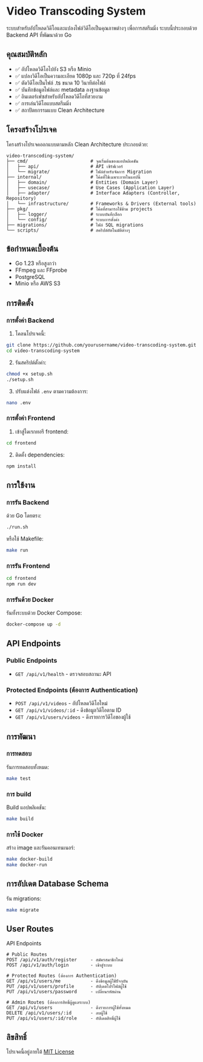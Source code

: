 # Video Transcoding System

ระบบสำหรับอัปโหลดวิดีโอและแปลงไฟล์วิดีโอเป็นคุณภาพต่างๆ เพื่อการสตรีมมิ่ง ระบบนี้ประกอบด้วย Backend API ที่พัฒนาด้วย Go

## คุณสมบัติหลัก

- ✅ อัปโหลดวิดีโอไปยัง S3 หรือ Minio
- ✅ แปลงวิดีโอเป็นความละเอียด 1080p และ 720p ที่ 24fps
- ✅ ตัดวิดีโอเป็นไฟล์ .ts ขนาด 10 วินาทีต่อไฟล์
- ✅ บันทึกข้อมูลไฟล์และ metadata ลงฐานข้อมูล
- ✅ อินเตอร์เฟซสำหรับอัปโหลดวิดีโอที่สวยงาม
- ✅ การเล่นวิดีโอแบบสตรีมมิ่ง
- ✅ สถาปัตยกรรมแบบ Clean Architecture

## โครงสร้างโปรเจค

โครงสร้างโปรเจคออกแบบตามหลัก Clean Architecture ประกอบด้วย:

```
video-transcoding-system/
├── cmd/                       # จุดเริ่มต้นของแอปพลิเคชัน
│   ├── api/                   # API เซิร์ฟเวอร์
│   └── migrate/               # ไฟล์สำหรับจัดการ Migration
├── internal/                  # โค้ดที่ใช้เฉพาะภายในแอปนี้
│   ├── domain/                # Entities (Domain Layer)
│   ├── usecase/               # Use Cases (Application Layer)
│   ├── adapter/               # Interface Adapters (Controller, Repository)
│   └── infrastructure/        # Frameworks & Drivers (External tools)
├── pkg/                       # โค้ดที่สามารถใช้ข้าม projects
│   ├── logger/                # ระบบบันทึกล็อก
│   └── config/                # ระบบการตั้งค่า
├── migrations/                # ไฟล์ SQL migrations
└── scripts/                   # สคริปต์อัตโนมัติต่างๆ
```

## ข้อกำหนดเบื้องต้น

- Go 1.23 หรือสูงกว่า
- FFmpeg และ FFprobe
- PostgreSQL
- Minio หรือ AWS S3

## การติดตั้ง

### การตั้งค่า Backend

1. โคลนโปรเจคนี้:
```bash
git clone https://github.com/yourusername/video-transcoding-system.git
cd video-transcoding-system
```

2. รันสคริปต์ตั้งค่า:
```bash
chmod +x setup.sh
./setup.sh
```

3. ปรับแต่งไฟล์ `.env` ตามความต้องการ:
```bash
nano .env
```

### การตั้งค่า Frontend

1. เข้าสู่ไดเรกทอรี frontend:
```bash
cd frontend
```

2. ติดตั้ง dependencies:
```bash
npm install
```

## การใช้งาน

### การรัน Backend

ด้วย Go โดยตรง:
```bash
./run.sh
```

หรือใช้ Makefile:
```bash
make run
```

### การรัน Frontend

```bash
cd frontend
npm run dev
```

### การรันด้วย Docker

รันทั้งระบบด้วย Docker Compose:
```bash
docker-compose up -d
```

## API Endpoints

### Public Endpoints

- `GET /api/v1/health` - ตรวจสอบสถานะ API

### Protected Endpoints (ต้องการ Authentication)

- `POST /api/v1/videos` - อัปโหลดวิดีโอใหม่
- `GET /api/v1/videos/:id` - ดึงข้อมูลวิดีโอตาม ID
- `GET /api/v1/users/videos` - ดึงรายการวิดีโอของผู้ใช้

## การพัฒนา

### การทดสอบ

รันการทดสอบทั้งหมด:
```bash
make test
```

### การ build

Build แอปพลิเคชัน:
```bash
make build
```

### การใช้ Docker

สร้าง image และรันคอนเทนเนอร์:
```bash
make docker-build
make docker-run
```

## การอัปเดต Database Schema

รัน migrations:
```bash
make migrate
```


## User Routes

API Endpoints
```
# Public Routes
POST /api/v1/auth/register     - สมัครสมาชิกใหม่
POST /api/v1/auth/login        - เข้าสู่ระบบ

# Protected Routes (ต้องการ Authentication)
GET /api/v1/users/me           - ดึงข้อมูลผู้ใช้ปัจจุบัน
PUT /api/v1/users/profile      - อัปเดตโปรไฟล์ผู้ใช้
PUT /api/v1/users/password     - เปลี่ยนรหัสผ่าน

# Admin Routes (ต้องการสิทธิ์ผู้ดูแลระบบ)
GET /api/v1/users              - ดึงรายการผู้ใช้ทั้งหมด
DELETE /api/v1/users/:id       - ลบผู้ใช้
PUT /api/v1/users/:id/role     - อัปเดตสิทธิ์ผู้ใช้
```



## ลิขสิทธิ์

โปรเจคนี้อยู่ภายใต้ [MIT License](LICENSE)
